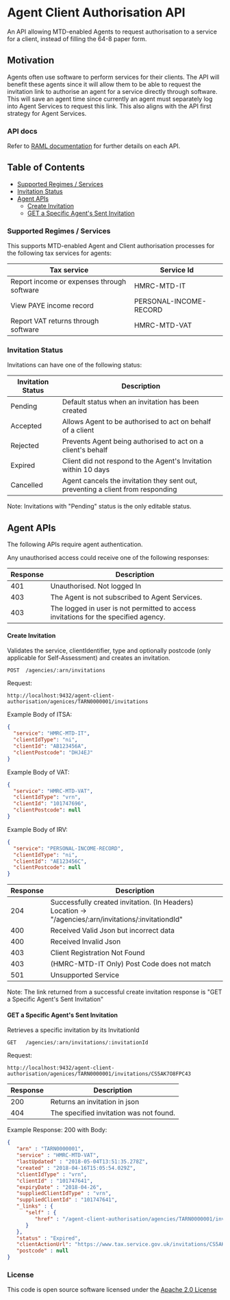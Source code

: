 Agent Client Authorisation API
==============================

An API allowing MTD-enabled Agents to request authorisation to a service for a client, instead of filling the 64-8 paper form.

## Motivation
Agents often use software to perform services for their clients. 
The API will benefit these agents since it will allow them to be able to request the invitation link to authorise an agent for a service directly through software. 
This will save an agent time since currently an agent must separately log into Agent Services to request this link. 
This also aligns with the API first strategy for Agent Services.

### API docs
Refer to [RAML documentation](https://github.com/hmrc/agent-client-authorisation-api/blob/master/resources/public/api/conf/0.1/application.raml) for further details on each API.
   

## Table of Contents
*   [Supported Regimes / Services](#supportedRegimes)
*   [Invitation Status](#invitationStatus)
*   [Agent APIs](#agentApis)
    *   [Create Invitation](#createInvitation)
    *   [GET a Specific Agent's Sent Invitation](#agentSpecificInvitation)

### Supported Regimes / Services <a name="supportedRegimes"></a>
This supports MTD-enabled Agent and Client authorisation processes for the following tax services for agents:

|Tax service|Service Id|
|--------|--------|
|Report income or expenses through software|HMRC-MTD-IT|
|View PAYE income record|PERSONAL-INCOME-RECORD|
|Report VAT returns through software|HMRC-MTD-VAT|


### Invitation Status <a name="invitationStatus"></a>
Invitations can have one of the following status:

|Invitation Status|Description|
|--------|---------|
|Pending|Default status when an invitation has been created|
|Accepted|Allows Agent to be authorised to act on behalf of a client|
|Rejected|Prevents Agent being authorised to act on a client's behalf|
|Expired|Client did not respond to the Agent's Invitation within 10 days|
|Cancelled|Agent cancels the invitation they sent out, preventing a client from responding|

Note: Invitations with "Pending" status is the only editable status.
  

## Agent APIs <a name="agentApis"></a>
The following APIs require agent authentication. 

Any unauthorised access could receive one of the following responses:

|Response|Description|
|--------|---------|
|401|Unauthorised. Not logged In|
|403|The Agent is not subscribed to Agent Services.|
|403|The logged in user is not permitted to access invitations for the specified agency.|


#### Create Invitation <a name="createInvitation"></a>
Validates the service, clientIdentifier, type and optionally postcode (only applicable for Self-Assessment) and creates an invitation.

```
POST  /agencies/:arn/invitations
```

Request:
```
http://localhost:9432/agent-client-authorisation/agenices/TARN0000001/invitations

```
Example Body of ITSA:
```json
{
  "service": "HMRC-MTD-IT",
  "clientIdType": "ni",
  "clientId": "AB123456A",
  "clientPostcode": "DHJ4EJ"
}
```

Example Body of VAT:
```json
{
  "service": "HMRC-MTD-VAT",
  "clientIdType": "vrn",
  "clientId": "101747696",
  "clientPostcode": null
}
```

Example Body of IRV:
```json
{
  "service": "PERSONAL-INCOME-RECORD",
  "clientIdType": "ni",
  "clientId": "AE123456C",
  "clientPostcode": null
}
```

|Response|Description|
|--------|---------|
|204|Successfully created invitation. (In Headers) Location → "/agencies/:arn/invitations/:invitationdId"|
|400|Received Valid Json but incorrect data|
|400|Received Invalid Json|
|403|Client Registration Not Found|
|403|(HMRC-MTD-IT Only) Post Code does not match|
|501|Unsupported Service|

Note: The link returned from a successful create invitation response is "GET a Specific Agent's Sent Invitation"


#### GET a Specific Agent's Sent Invitation <a name="agentSpecificInvitation"></a>
Retrieves a specific invitation by its InvitationId
```
GET   /agencies/:arn/invitations/:invitationId
```

Request:
```
http://localhost:9432/agent-client-authorisation/agenices/TARN0000001/invitations/CS5AK7O8FPC43
```

|Response|Description|
|--------|---------|
|200|Returns an invitation in json|
|404|The specified invitation was not found.|

Example Response: 200 with Body:
```json
{
   "arn" : "TARN0000001",
   "service" : "HMRC-MTD-VAT",
   "lastUpdated" : "2018-05-04T13:51:35.278Z",
   "created" : "2018-04-16T15:05:54.029Z",
   "clientIdType" : "vrn",
   "clientId" : "101747641",
   "expiryDate" : "2018-04-26",
   "suppliedClientIdType" : "vrn",
   "suppliedClientId" : "101747641",
   "_links" : {
      "self" : {
         "href" : "/agent-client-authorisation/agencies/TARN0000001/invitations/CS5AK7O8FPC43"
      }
   },
   "status" : "Expired",
   "clientActionUrl": "https://www.tax.service.gov.uk/invitations/CS5AK7O8FPC43",
   "postcode" : null
}
```

### License

This code is open source software licensed under the [Apache 2.0 License]("http://www.apache.org/licenses/LICENSE-2.0.html")
